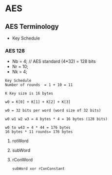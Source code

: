 # AES
## AES Terminology
* Key Schedule
  
### AES 128
* Nb = 4; // AES standard (4*32) = 128 bits
* Nr = 10;
* Nk = 4;

```
Key Schedule
Number of rounds  = 1 + 10 = 11

K Key size is 16 bytes

w0 = K[0] + K[1] + K[2] + K[3]
 
w0 = 32 bits per word (word size of 32 bits)

w0 w1 w2 w3 = 4 bytes * 4 = 16 bytes (128 bits)

w0 to w43 = 4 * 44 = 176 bytes
16 bytes * 11 rounds= 176 bytes

```

1. rotWord
2. subWord
3. rConWord
   
       subWord xor rConConstant
